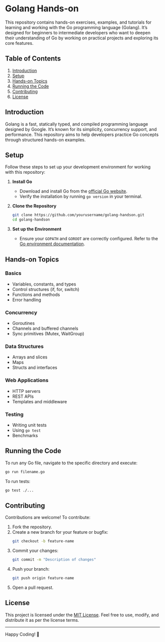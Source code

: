 # Golang Hands-on

This repository contains hands-on exercises, examples, and tutorials for learning and working with the Go programming language (Golang). It’s designed for beginners to intermediate developers who want to deepen their understanding of Go by working on practical projects and exploring its core features.

## Table of Contents

1. [Introduction](#introduction)
2. [Setup](#setup)
3. [Hands-on Topics](#hands-on-topics)
4. [Running the Code](#running-the-code)
5. [Contributing](#contributing)
6. [License](#license)

## Introduction
Golang is a fast, statically typed, and compiled programming language designed by Google. It’s known for its simplicity, concurrency support, and performance. This repository aims to help developers practice Go concepts through structured hands-on examples.

## Setup

Follow these steps to set up your development environment for working with this repository:

1. **Install Go**
   - Download and install Go from the [official Go website](https://golang.org/dl/).
   - Verify the installation by running `go version` in your terminal.

2. **Clone the Repository**
   ```bash
   git clone https://github.com/yourusername/golang-handson.git
   cd golang-handson
   ```

3. **Set up the Environment**
   - Ensure your `GOPATH` and `GOROOT` are correctly configured. Refer to the [Go environment documentation](https://golang.org/doc/gopath_code.html).

## Hands-on Topics

### Basics
- Variables, constants, and types
- Control structures (if, for, switch)
- Functions and methods
- Error handling

### Concurrency
- Goroutines
- Channels and buffered channels
- Sync primitives (Mutex, WaitGroup)

### Data Structures
- Arrays and slices
- Maps
- Structs and interfaces

### Web Applications
- HTTP servers
- REST APIs
- Templates and middleware

### Testing
- Writing unit tests
- Using `go test`
- Benchmarks

## Running the Code

To run any Go file, navigate to the specific directory and execute:

```bash
go run filename.go
```

To run tests:

```bash
go test ./...
```

## Contributing

Contributions are welcome! To contribute:

1. Fork the repository.
2. Create a new branch for your feature or bugfix:
   ```bash
   git checkout -b feature-name
   ```
3. Commit your changes:
   ```bash
   git commit -m "Description of changes"
   ```
4. Push your branch:
   ```bash
   git push origin feature-name
   ```
5. Open a pull request.

## License

This project is licensed under the [MIT License](LICENSE). Feel free to use, modify, and distribute it as per the license terms.

---

Happy Coding! :rocket:
